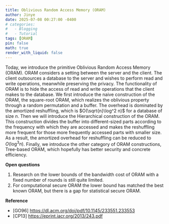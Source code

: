 ```yaml
---
title: Oblivious Random Access Memory (ORAM)
author: Jinye
date: 2025-07-08 00:27:00 -0400
# categories:
#   - Blogging
#   - Tutorial
tags: [ORAM]
pin: false
math: true
render_with_liquid: false
---
```


Today, we introduce the primitive Oblivious Random Access Memory (ORAM). ORAM considers a setting between the server and the client. The client outsources a database to the server and wishes to perform read and write operations, meanwhile preserving the privacy. The functionality of ORAM is to hide the access of read and write operations that the client makes to the database. We first introduce the naive construction of the ORAM, the square-root ORAM, which realizes the oblivious property through a random permutation and a buffer. The overhead is dominated by the amortized reshuffling, which is $O(\sqrt{n}\log^2 n)$ for a database of size $n$. Then we will introduce the Hierarchical construction of the ORAM. This construction divides the buffer into different-sized parts according to the frequency with which they are accessed and makes the reshuffling more frequent for those more frequently accessed parts with smaller size. As a result, the amortized overhead for reshuffling can be reduced to $O(\log^3 n)$. Finally, we introduce the other category of ORAM constructions, Tree-based ORAM, which hopefully has better security and concrete efficiency.

**Open questions**
1. Research on the lower bounds of the bandwidth cost of ORAM with a fixed number of rounds is still quite limited.
2. For computational secure ORAM the lower bound has matched the best known ORAM, but there is a gap for statistical secure ORAM.


**Reference** 

- [GO96] https://dl.acm.org/doi/pdf/10.1145/233551.233553
- [CP13] https://eprint.iacr.org/2013/243.pdf

